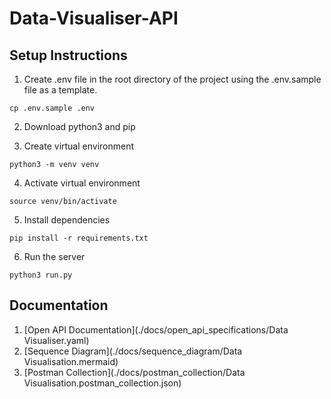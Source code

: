 # Data-Visualiser-API

## Setup Instructions

1. Create .env file in the root directory of the project using the .env.sample file as a template.

```
cp .env.sample .env
```

2. Download python3 and pip

3. Create virtual environment

```
python3 -m venv venv
```

4. Activate virtual environment

```
source venv/bin/activate
```

5. Install dependencies

```
pip install -r requirements.txt
```

6. Run the server

```
python3 run.py
```

## Documentation

1. [Open API Documentation](./docs/open_api_specifications/Data Visualiser.yaml)
2. [Sequence Diagram](./docs/sequence_diagram/Data Visualisation.mermaid)
3. [Postman Collection](./docs/postman_collection/Data Visualisation.postman_collection.json)
